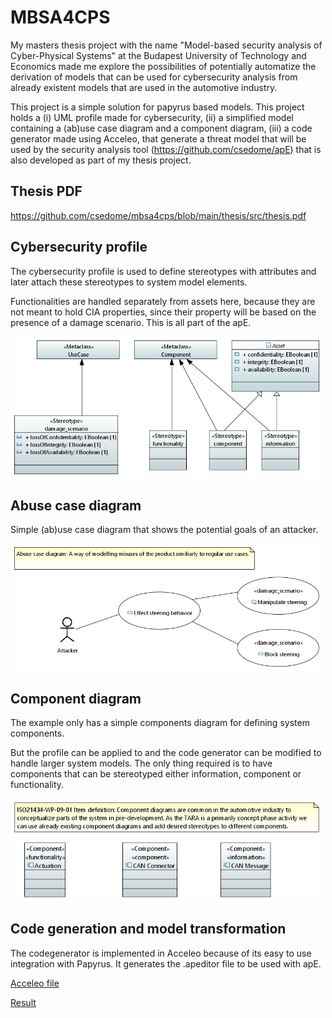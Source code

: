 # MBSA4CPS
My masters thesis project with the name "Model-based security analysis of Cyber-Physical Systems" at the Budapest University of Technology and Economics made me explore the possibilities of potentially automatize the derivation of models that can be used for cybersecurity analysis from already existent models that are used in the automotive industry.

This project is a simple solution for papyrus based models. This project holds a (i) UML profile made for cybersecurity, (ii) a simplified model containing a (ab)use case diagram and a component diagram, (iii) a code generator made using Acceleo, that generate a threat model that will be used by the security analysis tool (https://github.com/csedome/apE) that is also developed as part of my thesis project.

## Thesis PDF

https://github.com/csedome/mbsa4cps/blob/main/thesis/src/thesis.pdf

## Cybersecurity profile

The cybersecurity profile is used to define stereotypes with attributes and later attach these stereotypes to system model elements.

Functionalities are handled separately from assets here, because they are not meant to hold CIA properties, since their property will be based on the presence of a damage scenario. This is all part of the apE. 

<p><img src="resources/profile_diagram.PNG" width="500">

## Abuse case diagram

Simple (ab)use case diagram that shows the potential goals of an attacker.

<p><img src="resources/abuse_case_diagram.PNG" width="500">

## Component diagram

The example only has a simple components diagram for defining system components.

But the profile can be applied to and the code generator can be modified to handle larger system models. The only thing required is to have components that can be stereotyped either information, component or functionality.

<p><img src="resources/item_definition_diagram.PNG" width="500">

## Code generation and model transformation

The codegenerator is implemented in Acceleo because of its easy to use integration with Papyrus. 
It generates the .apeditor file to be used with apE. 

[Acceleo file](hu.bme.mit.thesis.tmgen/src/hu/bme/mit/thesis/tmgen/main/generate.mtl)

[Result](hu.bme.mit.thesis.tmgen/generated/Example.apeditor)

